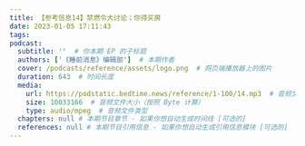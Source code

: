 ```yaml
---
title: 【参考信息14】禁燃令大讨论；你得买房
date: 2023-01-05 17:11:43
tags:
podcast:
  subtitle: ''  # 你本期 EP 的子标题
  authors: ['《睡前消息》编辑部']  # 本期作者
  cover: /podcasts/reference/assets/logo.png  # 网页端播放器上的图片
  duration: 643  # 时间长度
  media:
    url: https://podstatic.bedtime.news/reference/1-100/14.mp3  # 音频文件
    size: 10033166  # 音频文件大小（按照 Byte 计算）
    type: audio/mpeg  # 音频文件类型
  chapters: null # 本期节目章节 - 如果你想自动生成时间线 [可选的]
  references: null # 本期节目引用信息 - 如果你想自动生成引用信息模块 [可选的]
---
```

